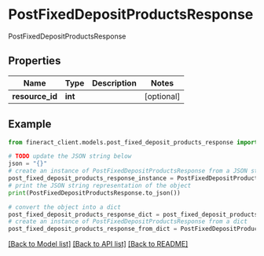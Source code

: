 # PostFixedDepositProductsResponse

PostFixedDepositProductsResponse

## Properties

Name | Type | Description | Notes
------------ | ------------- | ------------- | -------------
**resource_id** | **int** |  | [optional] 

## Example

```python
from fineract_client.models.post_fixed_deposit_products_response import PostFixedDepositProductsResponse

# TODO update the JSON string below
json = "{}"
# create an instance of PostFixedDepositProductsResponse from a JSON string
post_fixed_deposit_products_response_instance = PostFixedDepositProductsResponse.from_json(json)
# print the JSON string representation of the object
print(PostFixedDepositProductsResponse.to_json())

# convert the object into a dict
post_fixed_deposit_products_response_dict = post_fixed_deposit_products_response_instance.to_dict()
# create an instance of PostFixedDepositProductsResponse from a dict
post_fixed_deposit_products_response_from_dict = PostFixedDepositProductsResponse.from_dict(post_fixed_deposit_products_response_dict)
```
[[Back to Model list]](../README.md#documentation-for-models) [[Back to API list]](../README.md#documentation-for-api-endpoints) [[Back to README]](../README.md)


